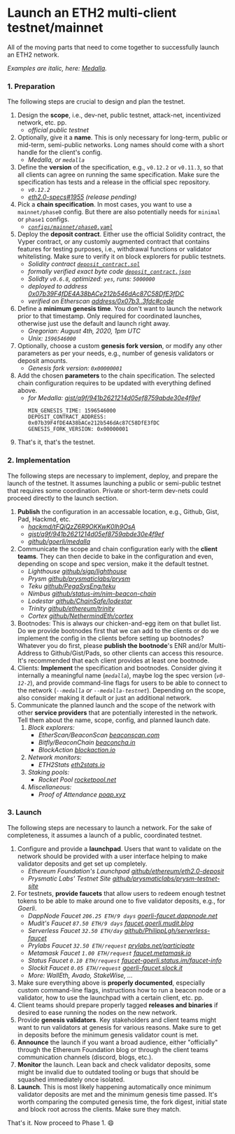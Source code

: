 # Launch an ETH2 multi-client testnet/mainnet

All of the moving parts that need to come together to successfully launch an ETH2 network.

_Examples are italic, here: [Medalla](https://github.com/goerli/medalla)._

### 1. Preparation

The following steps are crucial to design and plan the testnet.

1. Design the **scope**, i.e., dev-net, public testnet, attack-net, incentivized network, etc. pp.
    * _official public testnet_
1. Optionally, give it a **name**. This is only necessary for long-term, public or mid-term, semi-public networks. Long names should come with a short handle for the client's config.
    * _Medalla, or `medalla`_
1. Define the **version** of the specification, e.g., `v0.12.2` or `v0.11.3`, so that all clients can agree on running the same specification. Make sure the specification has tests and a release in the official spec repository.
    * _`v0.12.2`_
    * _[eth2.0-specs#1955](https://github.com/ethereum/eth2.0-specs/pull/1955) (release pending)_
1. Pick a **chain specification**. In most cases, you want to use a `mainnet/phase0` config. But there are also potentially needs for `minimal` or `phase1` configs.
    * _[`configs/mainnet/phase0.yaml`](https://github.com/ethereum/eth2.0-specs/blob/dev/configs/mainnet/phase0.yaml)_
1. Deploy the **deposit contract**. Either use the official Solidity contract, the Vyper contract, or any customly augmented contract that contains features for testing purposes, i.e., withdrawal functions or validator whitelisting. Make sure to verify it on block explorers for public testnets.
    * _Solidity contract [`deposit_contract.sol`](https://github.com/axic/eth2-deposit-contract/blob/master/deposit_contract.sol)_
    * _formally verified exact byte code [`deposit_contract.json`](https://github.com/axic/eth2-deposit-contract/blob/master/deposit_contract.json)_
    * _Solidty `v0.6.8`, optimized: `yes`, runs: `5000000`_
    * _deployed to address [0x07b39F4fDE4A38bACe212b546dAc87C58DfE3fDC](https://goerli.etherscan.io/address/0x07b39f4fde4a38bace212b546dac87c58dfe3fdc)_
    * _verified on Etherscan [address/0x07b3..3fdc#code](https://goerli.etherscan.io/address/0x07b39f4fde4a38bace212b546dac87c58dfe3fdc#code)_
1. Define a **minimum genesis time**. You don't want to launch the network prior to that timestamp. Only required for coordinated launches, otherwise just use the default and launch right away.
    * _Gregorian: August 4th, 2020, 1pm UTC_
    * _Unix: `1596546000`_
1. Optionally, choose a custom **genesis fork version**, or modify any other parameters as per your needs, e.g., number of genesis validators or deposit amounts.
    * _Genesis fork version: `0x00000001`_
1. Add the chosen **parameters** to the chain specification. The selected chain configuration requires to be updated with everything defined above.
    * _for Medalla: [gist/q9f/941b2621214d05ef8759abde30e4f9ef](https://gist.github.com/q9f/941b2621214d05ef8759abde30e4f9ef)_
      ```
      MIN_GENESIS_TIME: 1596546000
      DEPOSIT_CONTRACT_ADDRESS: 0x07b39F4fDE4A38bACe212b546dAc87C58DfE3fDC
      GENESIS_FORK_VERSION: 0x00000001
      ```
1. That's it, that's the testnet.

### 2. Implementation

The following steps are necessary to implement, deploy, and prepare the launch of the testnet. It assumes launching a public or semi-public testnet that requires some coordination. Private or short-term dev-nets could proceed directly to the launch section.

1. **Publish** the configuration in an accessable location, e.g., Github, Gist, Pad, Hackmd, etc.
    * _[hackmd/tFQjQzZ6R9OKKwK0lh9OsA](https://hackmd.io/tFQjQzZ6R9OKKwK0lh9OsA)_
    * _[gist/q9f/941b2621214d05ef8759abde30e4f9ef](https://gist.github.com/q9f/941b2621214d05ef8759abde30e4f9ef)_
    * _[github/goerli/medalla](https://github.com/goerli/medalla)_
1. Communicate the scope and chain configuration early with the **client teams**. They can then decide to bake in the configuration and even, depending on scope and spec version, make it the default testnet.
    * _Lighthouse [github/sigp/lighthouse](https://github.com/sigp/lighthouse)_
    * _Prysm [github/prysmaticlabs/prysm](https://github.com/prysmaticlabs/prysm)_
    * _Teku [github/PegaSysEng/teku](https://github.com/PegaSysEng/teku)_
    * _Nimbus [github/status-im/nim-beacon-chain](https://github.com/status-im/nim-beacon-chain)_
    * _Lodestar [github/ChainSafe/lodestar](https://github.com/ChainSafe/lodestar)_
    * _Trinity [github/ethereum/trinity](https://github.com/ethereum/trinity)_
    * _Cortex [github/NethermindEth/cortex](https://github.com/NethermindEth/cortex)_
1. Bootnodes: This is always our chicken-and-egg item on that bullet list. Do we provide bootnodes first that we can add to the clients or do we implement the config in the clients before setting up bootnodes? Whatever you do first, please **publish the bootnode**'s ENR and/or Multi-Address to Github/Gist/Pads, so other clients can access this resource. It's recommended that each client provides at least one bootnode.
1. Clients: **Implement** the specification and bootnodes. Consider giving it internally a meaningful name (_`medalla`_), maybe log the spec version (_`v0-12-2`_), and provide command-line flags for users to be able to connect to the network (_`--medalla` or `--medalla-testnet`_). Depending on the scope, also consider making it default or just an additional network.
1. Communicate the planned launch and the scope of the network with other **service providers** that are potentially interested in the network. Tell them about the name, scope, config, and planned launch date.
    1. _Block explorers:_
        * _EtherScan/BeaconScan [beaconscan.com](https://beaconscan.com/)_
        * _Bitfly/BeaconChain [beaconcha.in](https://beaconcha.in/)_
        * _BlockAction [blockaction.io](https://blockaction.io/)_
    1. _Network monitors:_
        * _ETH2Stats [eth2stats.io](https://eth2stats.io/)_
    1. _Staking pools:_
        * _Rocket Pool [rocketpool.net](https://www.rocketpool.net/)_
    1. _Miscellaneous:_
        * _Proof of Attendance [poap.xyz](https://www.poap.xyz/)_

### 3. Launch

The following steps are necessary to launch a network. For the sake of completeness, it assumes a launch of a public, coordinated testnet.

1. Configure and provide a **launchpad**. Users that want to validate on the network should be provided with a user interface helping to make validator deposits and get set up completely.
    * _Ethereum Foundation's Launchpad [github/ethereum/eth2.0-deposit](https://github.com/ethereum/eth2.0-deposit)_
    * _Prysmatic Labs' Testnet Site [github/prysmaticlabs/prysm-testnet-site](https://github.com/prysmaticlabs/prysm-testnet-site)_
1. For testnets, **provide faucets** that allow users to redeem enough testnet tokens to be able to make around one to five validator deposits, e.g., for _Goerli_.
    * _DappNode Faucet `206.25 ETH/9 days` [goerli-faucet.dappnode.net](https://goerli-faucet.dappnode.net/)_
    * _Mudit's Faucet `87.50 ETH/9 days` [faucet.goerli.mudit.blog](https://faucet.goerli.mudit.blog/)_
    * _Serverless Faucet `32.50 ETH/day` [github/PhilippLgh/serverless-faucet](https://github.com/PhilippLgh/serverless-faucet)_
    * _Prylabs Faucet `32.50 ETH/request` [prylabs.net/participate](https://prylabs.net/participate)_
    * _Metamask Faucet `1.00 ETH/request` [faucet.metamask.io](https://faucet.metamask.io/)_
    * _Status Faucet `0.10 ETH/request` [faucet-goerli.status.im/faucet-info](https://faucet-goerli.status.im/faucet-info)_
    * _Slockit Faucet `0.05 ETH/request` [goerli-faucet.slock.it](https://goerli-faucet.slock.it/)_
    * _More: WallEth, Avado, StakeWise, ..._
1. Make sure everything above is **properly documented**, especially custom command-line flags, instructions how to run a beacon node or a validator, how to use the launchpad with a certain client, etc. pp.
1. Client teams should prepare properly tagged **releases and binaries** if desired to ease running the nodes on the new network.
3. Provide **genesis validators**. Key stakeholders and client teams might want to run validators at genesis for various reasons. Make sure to get in deposits before the minimum genesis validator count is met.
4. **Announce** the launch if you want a broad audience, either "officially" through the Ethereum Foundation blog or through the client teams communication channels (discord, blogs, etc.).
5. **Monitor** the launch. Lean back and check validator deposits, some might be invalid due to outdated tooling or bugs that should be squashed immediately once isolated.
6. **Launch**. This is most likely happening automatically once minimum validator deposits are met and the minimum genesis time passed. It's worth comparing the computed genesis time, the fork digest, initial state and block root across the clients. Make sure they match.

That's it. Now proceed to Phase 1. :smile: 
